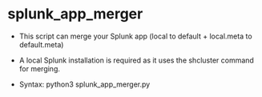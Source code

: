 # splunk_app_merger
- This script can merge your Splunk app (local to default + local.meta to default.meta) 
- A local Splunk installation is required as it uses the shcluster command for merging.

- Syntax: python3 splunk_app_merger.py